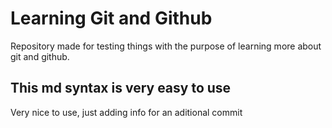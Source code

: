 # Learning Git and Github
Repository made for testing things with the purpose of learning more about git and github.

## This md syntax is very easy to use
Very nice to use, just adding info for an aditional commit